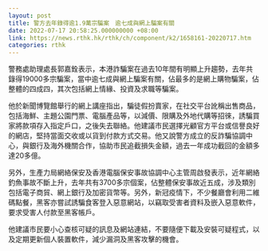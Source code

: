 ```yaml
---
layout: post
title: 警方去年錄得逾1.9萬宗騙案　逾七成與網上騙案有關
date: 2022-07-17 20:58:25.000000000 +08:00
link: https://news.rthk.hk/rthk/ch/component/k2/1658161-20220717.htm
categories: rthk
---
```


警務處助理處長郭嘉銓表示，本港詐騙案在過去10年間有明顯上升趨勢，去年共錄得19000多宗騙案，當中逾七成與網上騙案有關，佔最多的是網上購物騙案，佔整體的四成四，其次包括網上情緣、投資及求職等騙案。

他於新聞博覽館舉行的網上講座指出，騙徒假扮賣家，在社交平台訛稱出售商品，包括海鮮、主題公園門票、電腦產品等，以減價、限購及外地代購等招徠，誘騙買家將款項存入指定戶口，之後失去聯絡。他建議市民選擇光顧官方平台或信譽良好的網店，堅持當面交收或以貨到付款方式交易。他又說警方成立的反詐騙協調中心，與銀行及海外機關合作，協助市民追截損失金額，過去一年成功截回的金額多達20多億。

另外，生產力局網絡保安及香港電腦保安事故協調中心主管周啟發表示，近年網絡釣魚事故不斷上升，去年共有3700多宗個案，佔整體保安事故近五成，涉及類別包括電子商貿、網上銀行及加密貨幣等。另外，新冠疫情下，不少餐廳會利用二維碼點餐，黑客亦嘗試誘騙食客登入惡意網站，以竊取受害者資料及嵌入惡意軟件，要求受害人付款至黑客帳戶。

他建議市民要小心查核可疑的訊息及網站連結，不要隨便下載及安裝可疑程式，以及定期更新個人裝置軟件，減少漏洞及黑客攻擊的機會。
